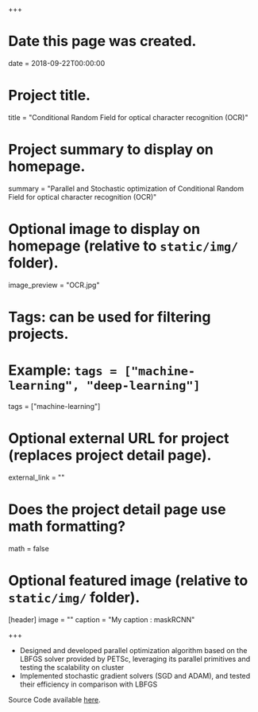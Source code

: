 +++
# Date this page was created.
date = 2018-09-22T00:00:00

# Project title.
title = "Conditional Random Field for optical character recognition (OCR)"

# Project summary to display on homepage.
summary = "Parallel and Stochastic optimization of Conditional Random Field for optical character recognition (OCR)"

# Optional image to display on homepage (relative to `static/img/` folder).
image_preview = "OCR.jpg"

# Tags: can be used for filtering projects.
# Example: `tags = ["machine-learning", "deep-learning"]`
tags = ["machine-learning"]

# Optional external URL for project (replaces project detail page).
external_link = ""

# Does the project detail page use math formatting?
math = false

# Optional featured image (relative to `static/img/` folder).
[header]
image = ""
caption = "My caption : maskRCNN"

+++
* Designed and developed parallel optimization algorithm based on the LBFGS solver provided by PETSc,
leveraging its parallel primitives and testing the scalability on cluster
* Implemented stochastic gradient solvers (SGD and ADAM), and tested their efficiency in comparison with LBFGS

Source Code available [here](https://github.com/ashwanikhemani/ConvexOptimization).